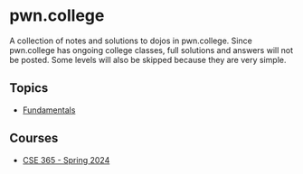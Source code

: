 # pwn.college

A collection of notes and solutions to dojos in pwn.college. Since pwn.college has ongoing college classes, full solutions and answers will not be posted. Some levels will also be skipped because they are very simple.

## Topics 
- [Fundamentals](https://github.com/dozerwatch/cybersecurity_courses/blob/main/pwncollege/fundamentals.md)

## Courses
- [CSE 365 - Spring 2024](https://github.com/dozerwatch/cybersecurity_courses/blob/main/pwncollege/cse365_s24.md)